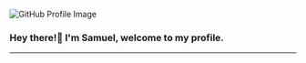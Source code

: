 ![GitHub Profile Image](https://user-images.githubusercontent.com/80346399/202921115-676656f6-835b-4d23-b624-c5c4ec9febb5.png)
### Hey there!👋 I'm Samuel, welcome to my profile.
---



<!--
- 🔭 I’m currently working on ...
- 🌱 I’m currently learning ...
- 👯 I’m looking to collaborate on ...
- 🤔 I’m looking for help with ...
- 💬 Ask me about ...
- 📫 How to reach me: ...
- 😄 Pronouns: ...
- ⚡ Fun fact: ...
-->
